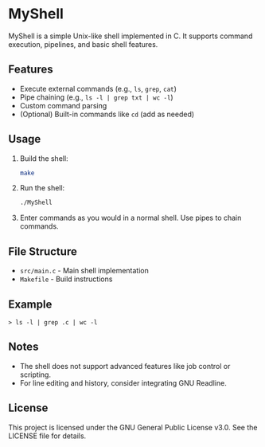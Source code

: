 # MyShell

MyShell is a simple Unix-like shell implemented in C. It supports command execution, pipelines, and basic shell features.

## Features
- Execute external commands (e.g., `ls`, `grep`, `cat`)
- Pipe chaining (e.g., `ls -l | grep txt | wc -l`)
- Custom command parsing
- (Optional) Built-in commands like `cd` (add as needed)

## Usage
1. Build the shell:
   ```sh
   make
   ```
2. Run the shell:
   ```sh
   ./MyShell
   ```
3. Enter commands as you would in a normal shell. Use pipes to chain commands.

## File Structure
- `src/main.c` - Main shell implementation
- `Makefile` - Build instructions

## Example
```
> ls -l | grep .c | wc -l
```

## Notes
- The shell does not support advanced features like job control or scripting.
- For line editing and history, consider integrating GNU Readline.

## License
This project is licensed under the GNU General Public License v3.0. See the LICENSE file for details.
